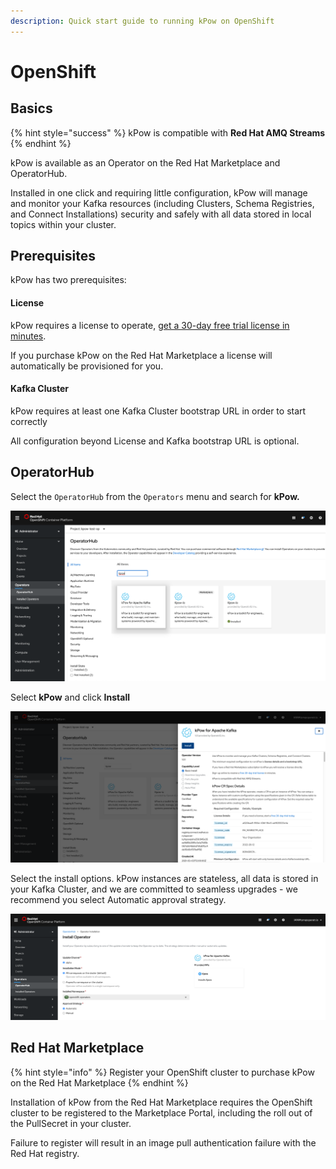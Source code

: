 ```yaml
---
description: Quick start guide to running kPow on OpenShift
---
```


# OpenShift

## Basics

{% hint style="success" %}
kPow is compatible with **Red Hat AMQ Streams**
{% endhint %}

kPow is available as an Operator on the Red Hat Marketplace and OperatorHub.

Installed in one click and requiring little configuration, kPow will manage and monitor your Kafka resources \(including Clusters, Schema Registries, and Connect Installations\) security and safely with all data stored in local topics within your cluster.

## Prerequisites

kPow has two prerequisites:

#### License

kPow requires a license to operate, [get a 30-day free trial license in minutes](https://kpow.io/try).

If you purchase kPow on the Red Hat Marketplace a license will automatically be provisioned for you.

#### Kafka Cluster

kPow requires at least one Kafka Cluster bootstrap URL in order to start correctly

All configuration beyond License and Kafka bootstrap URL is optional.

## OperatorHub

Select the `OperatorHub` from the `Operators` menu and search for **kPow.**

![](../.gitbook/assets/screen-shot-2021-03-26-at-9.15.42-pm.png)

Select **kPow** and click **Install**

![](../.gitbook/assets/screen-shot-2021-03-26-at-9.18.20-pm.png)

Select the install options. kPow instances are stateless, all data is stored in your Kafka Cluster, and we are committed to seamless upgrades - we recommend you select Automatic approval strategy.

![](../.gitbook/assets/screen-shot-2021-03-26-at-9.23.55-pm.png)

## Red Hat Marketplace

{% hint style="info" %}
Register your OpenShift cluster to purchase kPow on the Red Hat Marketplace
{% endhint %}

Installation of kPow from the Red Hat Marketplace requires the OpenShift cluster to be registered to the Marketplace Portal, including the roll out of the PullSecret in your cluster. 

Failure to register will result in an image pull authentication failure with the Red Hat registry.



